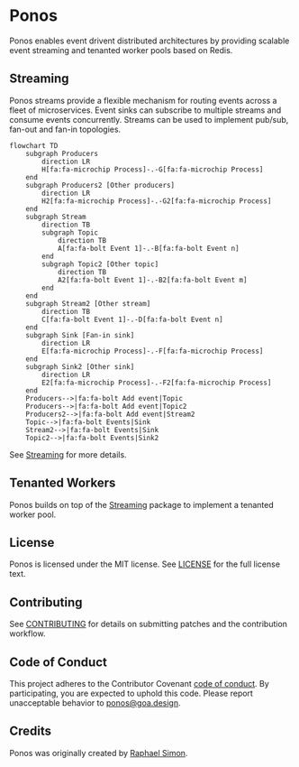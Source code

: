 # Ponos

Ponos enables event drivent distributed architectures by providing scalable
event streaming and tenanted worker pools based on Redis. 

## Streaming

Ponos streams provide a flexible mechanism for routing events across a fleet of
microservices. Event sinks can subscribe to multiple streams and consume events
concurrently. Streams can be used to implement pub/sub, fan-out and fan-in
topologies.

```mermaid
flowchart TD
    subgraph Producers
        direction LR
        H[fa:fa-microchip Process]-.-G[fa:fa-microchip Process]
    end
    subgraph Producers2 [Other producers]
        direction LR
        H2[fa:fa-microchip Process]-.-G2[fa:fa-microchip Process]
    end
    subgraph Stream
        direction TB
        subgraph Topic
            direction TB
            A[fa:fa-bolt Event 1]-.-B[fa:fa-bolt Event n]
        end
        subgraph Topic2 [Other topic]
            direction TB
            A2[fa:fa-bolt Event 1]-.-B2[fa:fa-bolt Event m]
        end
    end
    subgraph Stream2 [Other stream]
        direction TB
        C[fa:fa-bolt Event 1]-.-D[fa:fa-bolt Event n]
    end
    subgraph Sink [Fan-in sink]
        direction LR
        E[fa:fa-microchip Process]-.-F[fa:fa-microchip Process]
    end
    subgraph Sink2 [Other sink]
        direction LR
        E2[fa:fa-microchip Process]-.-F2[fa:fa-microchip Process]
    end
    Producers-->|fa:fa-bolt Add event|Topic
    Producers-->|fa:fa-bolt Add event|Topic2
    Producers2-->|fa:fa-bolt Add event|Stream2
    Topic-->|fa:fa-bolt Events|Sink
    Stream2-->|fa:fa-bolt Events|Sink
    Topic2-->|fa:fa-bolt Events|Sink2
```

See [Streaming](streaming/README.md) for more details.

## Tenanted Workers

Ponos builds on top of the [Streaming](streaming/README.md) package to implement a tenanted worker pool.

## License

Ponos is licensed under the MIT license. See [LICENSE](LICENSE) for the full
license text.

## Contributing

See [CONTRIBUTING](CONTRIBUTING.md) for details on submitting patches and the
contribution workflow.

## Code of Conduct

This project adheres to the Contributor Covenant [code of conduct](CODE_OF_CONDUCT.md).
By participating, you are expected to uphold this code. Please report unacceptable
behavior to [ponos@goa.design](mailto:ponos@goa.design).

## Credits

Ponos was originally created by [Raphael Simon](@raphael).